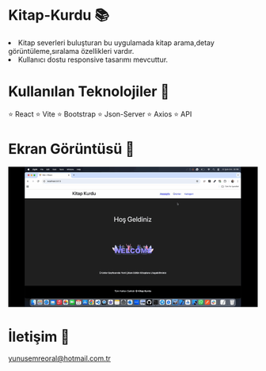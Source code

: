 # Kitap-Kurdu 📚

<li>Kitap severleri buluşturan bu uygulamada kitap arama,detay görüntüleme,sıralama özellikleri vardır.</li>
<li>Kullanıcı dostu responsive tasarımı mevcuttur.</li>

# Kullanılan Teknolojiler 🎨

⭐ React
⭐ Vite
⭐ Bootstrap
⭐ Json-Server
⭐ Axios
⭐ API

# Ekran Görüntüsü 🎥
<img src="kitap.gif" width="auto">      

# İletişim 📩
yunusemreoral@hotmail.com.tr
